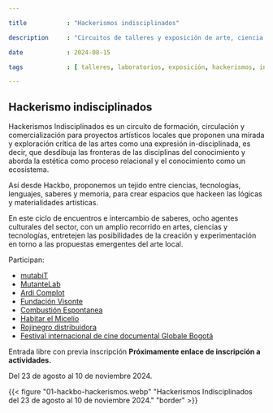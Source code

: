 ```yaml
---

title           : "Hackerismos indisciplinados"

description     : "Circuitos de talleres y exposición de arte, ciencia y tecnología."

date            : 2024-08-15

tags            : [ talleres, laboratorios, exposición, hackerismos, indisciplina, ]

---
```


## Hackerismo indisciplinados

Hackerismos Indisciplinados es un circuito de formación, circulación y 
comercialización para proyectos artísticos locales que proponen 
una mirada y exploración crítica de las artes 
como una expresión in-disciplinada, es decir, 
que desdibuja las fronteras de las disciplinas del conocimiento 
y aborda la estética como proceso relacional y el conocimiento como un ecosistema. 

Así desde Hackbo, proponemos un tejido
entre ciencias, tecnologías, lenguajes, saberes y memoria, 
para crear espacios que hackeen las lógicas y materialidades artísticas.

En este ciclo de encuentros e intercambio de saberes, 
ocho agentes culturales del sector, 
con un amplio recorrido en artes, ciencias y tecnologías, 
entretejen las posibilidades de la creación y experimentación 
en torno a las propuestas emergentes del arte local.

Participan:

- [mutabiT](https://mutabit.com)
- [MutanteLab](https://www.instagram.com/mutantelab/)
- [Ardi Complot](https://youtube.com/ardicomplot)
- [Fundación Visonte](https://mutabit.com/repos.fossil/visonte-web/doc/trunk/index.html)
- [Combustión Espontanea](https://www.instagram.com/combustiones.pontanea/)
- [Habitar el Micelio](https://www.instagram.com/habitar.el.micelio/)
- [Rojinegro distribuidora](https://rojinegroshop.com)
- [Festival internacional de cine documental Globale Bogotá](https://globalebogota.wordpress.com/)

Entrada libre con previa inscripción **Próximamente enlace de inscripción a actividades.**

Del 23 de agosto al 10 de noviembre 2024.

{{< figure "01-hackbo-hackerismos.webp" "Hackerismos Indisciplinados del 23 de agosto al 10 de noviembre 2024." "border" >}}

